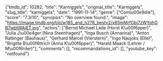 {"tmdb_id": 10282, "title": "Karniggels", "original_title": "Karniggels", "slug_title": "karniggels", "date": "1991-11-14", "genre": ["Com\u00e9die"], "score": "7.3/10", "synopsis": "No overview found.", "image": "https://image.tmdb.org/t/p/w185_and_h278_bestv2/x65mMrfGbj7zWYohGB7wbtWAiET.jpg", "actors": ["Bernd Michael Lade (Horst K\u00f6pper)", "Julia J\u00e4ger (Nina Steenhagen)", "Inga Busch (Annarina)", "Anton Rattinger (Bauhaus)", "Gerhard Marcel (Vierstern)", "Ingo Naujoks (Elle)", "Brigitte B\u00f6ttrich (Anna K\u00f6pper)", "Harald Maack (Lehrer / M\u00f6rder)"], "comments": [], "recommandations_id": [], "youtube_key": "notfound"}
